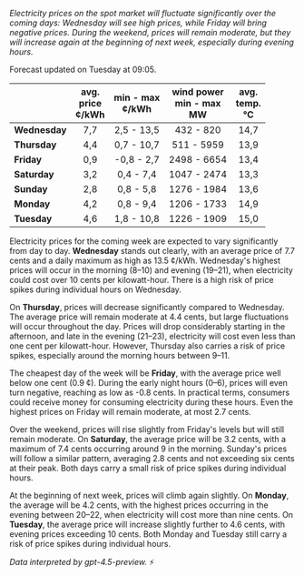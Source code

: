 *Electricity prices on the spot market will fluctuate significantly over the coming days: Wednesday will see high prices, while Friday will bring negative prices. During the weekend, prices will remain moderate, but they will increase again at the beginning of next week, especially during evening hours.*

Forecast updated on Tuesday at 09:05.

|           | avg.<br>price<br>¢/kWh | min - max<br>¢/kWh | wind power<br>min - max<br>MW | avg.<br>temp.<br>°C |
|:-------------|:----------------:|:----------------:|:-------------:|:-------------:|
| **Wednesday** | 7,7 | 2,5 - 13,5 | 432 - 820 | 14,7 |
| **Thursday**     | 4,4 | 0,7 - 10,7 | 511 - 5959 | 13,9 |
| **Friday**   | 0,9 | -0,8 - 2,7 | 2498 - 6654 | 13,4 |
| **Saturday**    | 3,2 | 0,4 - 7,4 | 1047 - 2474 | 13,3 |
| **Sunday**   | 2,8 | 0,8 - 5,8 | 1276 - 1984 | 13,6 |
| **Monday**   | 4,2 | 0,8 - 9,4 | 1206 - 1733 | 14,9 |
| **Tuesday**     | 4,6 | 1,8 - 10,8 | 1226 - 1909 | 15,0 |

Electricity prices for the coming week are expected to vary significantly from day to day. **Wednesday** stands out clearly, with an average price of 7.7 cents and a daily maximum as high as 13.5 ¢/kWh. Wednesday's highest prices will occur in the morning (8–10) and evening (19–21), when electricity could cost over 10 cents per kilowatt-hour. There is a high risk of price spikes during individual hours on Wednesday.

On **Thursday**, prices will decrease significantly compared to Wednesday. The average price will remain moderate at 4.4 cents, but large fluctuations will occur throughout the day. Prices will drop considerably starting in the afternoon, and late in the evening (21–23), electricity will cost even less than one cent per kilowatt-hour. However, Thursday also carries a risk of price spikes, especially around the morning hours between 9–11.

The cheapest day of the week will be **Friday**, with the average price well below one cent (0.9 ¢). During the early night hours (0–6), prices will even turn negative, reaching as low as -0.8 cents. In practical terms, consumers could receive money for consuming electricity during these hours. Even the highest prices on Friday will remain moderate, at most 2.7 cents.

Over the weekend, prices will rise slightly from Friday's levels but will still remain moderate. On **Saturday**, the average price will be 3.2 cents, with a maximum of 7.4 cents occurring around 9 in the morning. Sunday's prices will follow a similar pattern, averaging 2.8 cents and not exceeding six cents at their peak. Both days carry a small risk of price spikes during individual hours.

At the beginning of next week, prices will climb again slightly. On **Monday**, the average will be 4.2 cents, with the highest prices occurring in the evening between 20–22, when electricity will cost more than nine cents. On **Tuesday**, the average price will increase slightly further to 4.6 cents, with evening prices exceeding 10 cents. Both Monday and Tuesday still carry a risk of price spikes during individual hours.

*Data interpreted by gpt-4.5-preview.* ⚡
